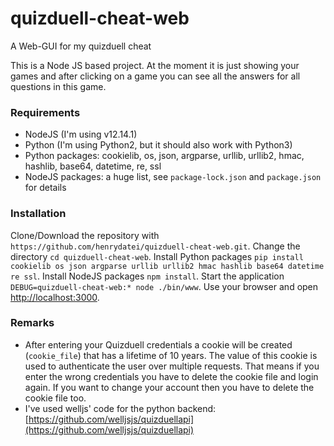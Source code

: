 # quizduell-cheat-web
A Web-GUI for my quizduell cheat

This is a Node JS based project. At the moment it is just showing your games and after clicking on a game you can see all the answers for all questions in this game.

### Requirements
- NodeJS (I'm using v12.14.1)
- Python (I'm using Python2, but it should also work with Python3)
- Python packages: cookielib, os, json, argparse, urllib, urllib2, hmac, hashlib, base64, datetime, re, ssl
- NodeJS packages: a huge list, see `package-lock.json` and `package.json` for details

### Installation
Clone/Download the repository with `https://github.com/henrydatei/quizduell-cheat-web.git`. Change the directory `cd quizduell-cheat-web`. Install Python packages `pip install cookielib os json argparse urllib urllib2 hmac hashlib base64 datetime re ssl`. Install NodeJS packages `npm install`. Start the application `DEBUG=quizduell-cheat-web:* node ./bin/www`. Use your browser and open [http://localhost:3000](http://localhost:3000).

### Remarks
- After entering your Quizduell credentials a cookie will be created (`cookie_file`) that has a lifetime of 10 years. The value of this cookie is used to authenticate the user over multiple requests. That means if you enter the wrong credentials you have to delete the cookie file and login again. If you want to change your account then you have to delete the cookie file too.
- I've used welljs' code for the python backend: [https://github.com/welljsjs/quizduellapi](https://github.com/welljsjs/quizduellapi)
